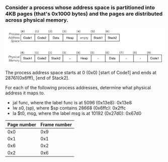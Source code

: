 ### Consider a process whose address space is partitioned into 4KB pages (that's 0x1000 bytes) and the pages are distributed across physical memory.
![](paged.png)

The process address space starts at 0 (0x0) [start of Code1] and ends at 28761(0x6fff), [end of Stack2].

For each of the following process addresses, determine what physical address it maps to.

- jal func, where the label func is at 5096 (0x13e8):
0x13e8
- lw $s0,($sp), where $sp contains 28668 (0x6ffc): 
0x2ffc
- la $t0, msg, where the label msg is at 10192 (0x27d0): 0x67d0


| Page number | Frame number |
|-------------|--------------|
|  0x0        |    0x9       |
|  0x1        |    0x1       |
|  0x6        |    0x2       |
|  0x2        |    0x6       |

